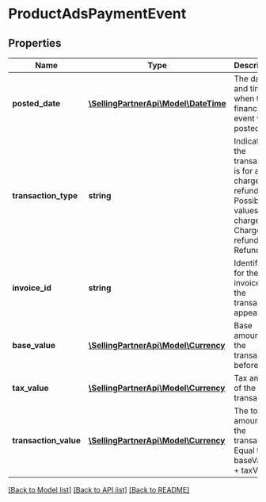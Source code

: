 # ProductAdsPaymentEvent

## Properties
Name | Type | Description | Notes
------------ | ------------- | ------------- | -------------
**posted_date** | [**\SellingPartnerApi\Model\\DateTime**](\DateTime.md) | The date and time when the financial event was posted. | [optional] 
**transaction_type** | **string** | Indicates if the transaction is for a charge or a refund.  Possible values:  * charge - Charge  * refund - Refund | [optional] 
**invoice_id** | **string** | Identifier for the invoice that the transaction appears in. | [optional] 
**base_value** | [**\SellingPartnerApi\Model\Currency**](Currency.md) | Base amount of the transaction, before tax. | [optional] 
**tax_value** | [**\SellingPartnerApi\Model\Currency**](Currency.md) | Tax amount of the transaction. | [optional] 
**transaction_value** | [**\SellingPartnerApi\Model\Currency**](Currency.md) | The total amount of the transaction. Equal to baseValue + taxValue. | [optional] 

[[Back to Model list]](../README.md#documentation-for-models) [[Back to API list]](../README.md#documentation-for-api-endpoints) [[Back to README]](../README.md)


